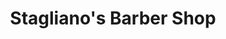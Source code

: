 ---
title: "Stagliano's Barber Shop"
url: /collegeville/staglianos-barber-shop/
shop: hairdresser
---